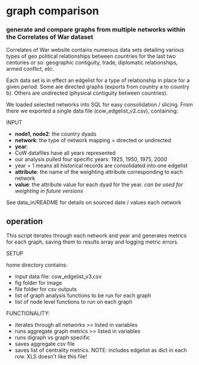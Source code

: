 # graph comparison

### generate and compare graphs from multiple networks within the Correlates of War dataset

Correlates of War website contains numerous data sets detailing various types of geo political relationships between countries for the last two centuries or so: geographic contiguity, trade, diplomatic relationships, armed conflict, etc. 

Each data set is in effect an edgelist for a type of relationship in place for a given period. Some are directed graphs (exports from country a to country b). Others are undirected (physical contiguity between countries).

We loaded selected networks into SQL for easy consolidation / slicing. From there we exported a single data file (cow_edgelist_v2.csv), containing:

INPUT

- **node1, node2**: the country dyads
- **network**: the type of network mapping = directed or undirected
- **year**: 
 - CoW datafiles have all years represented
 - our analysis pulled four specific years: 1925, 1950, 1975, 2000
 - year = 1 means all historical records are consolidated into one edgelist
- **attribute**: the name of the weighting attribute corresponding to each network
- **value**: the attribute value for each dyad for the year. *can be used for weighting in future versions*

See data_in/README for details on sourced date / values each network


## operation

This script iterates through each network and year and generates metrics for each graph, saving them to results array and logging metric errors.

SETUP

home directory contains:

- input data file: cow_edgelist_v3.csv
- fig folder for image
- file folder for csv outputs
- list of graph analysis functions to be run for each graph
- list of node level functions to run on each graph

FUNCTIONALITY:

- iterates through all networks >> listed in variables
- runs aggregate graph metrics >> listed in variables
- runs digraph vs graph specific  
- saves aggregate csv file
- saves list of centrality metrics. NOTE: includes edgelist as dict in each row. XLS doesn't like this file!

